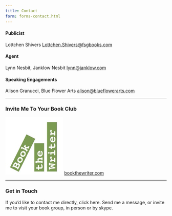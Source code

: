 ```yaml
---
title: Contact
form: forms-contact.html
---
```


#### Publicist
Lottchen Shivers <Lottchen.Shivers@fsgbooks.com>

#### Agent
Lynn Nesbit, Janklow Nesbit <lynn@janklow.com>

#### Speaking Engagements
Alison Granucci, Blue Flower Arts <alison@blueflowerarts.com>

---

### Invite Me To Your Book Club
[![Book the Writer](/uploads/book-the-writer-small.jpeg)](http://bookthewriter.com/writers/robinson/)
[bookthewriter.com](http://bookthewriter.com/writers/robinson/)


---


### Get in Touch

If you’d like to contact me directly, click here.  Send me a message, or invite me to visit your book group, in person or by skype.
